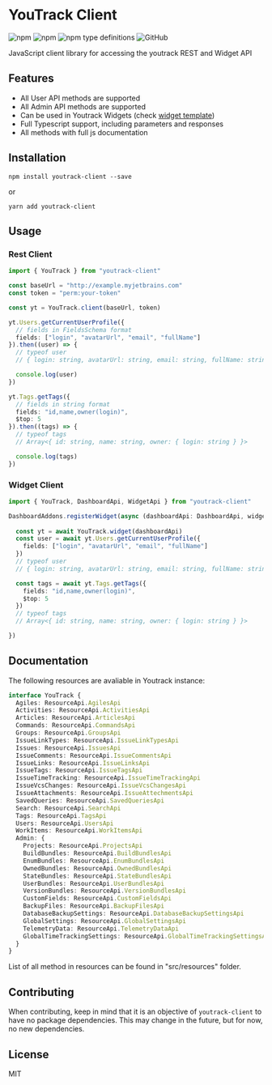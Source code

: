 # YouTrack Client
<img alt="npm" src="https://img.shields.io/npm/v/youtrack-client"> <img alt="npm" src="https://img.shields.io/npm/dm/youtrack-client?label=npm"> 
 <img alt="npm type definitions" src="https://img.shields.io/npm/types/youtrack-client">  <img alt="GitHub" src="https://img.shields.io/github/license/udamir/youtrack-client">

JavaScript client library for accessing the youtrack REST and Widget API

## Features
- All User API methods are supported
- All Admin API methods are supported
- Can be used in Youtrack Widgets (check [widget template](https://github.com/udamir/youtrack-widget-template))
- Full Typescript support, including parameters and responses
- All methods with full js documentation

## Installation
```SH
npm install youtrack-client --save
```
or
```SH
yarn add youtrack-client
```

## Usage

### Rest Client
```typescript
import { YouTrack } from "youtrack-client"

const baseUrl = "http://example.myjetbrains.com"
const token = "perm:your-token"

const yt = YouTrack.client(baseUrl, token)

yt.Users.getCurrentUserProfile({ 
  // fields in FieldsSchema format
  fields: ["login", "avatarUrl", "email", "fullName"]
}).then((user) => {
  // typeof user
  // { login: string, avatarUrl: string, email: string, fullName: string }

  console.log(user)
})

yt.Tags.getTags({
  // fields in string format
  fields: "id,name,owner(login)",
  $top: 5
}).then((tags) => {
  // typeof tags
  // Array<{ id: string, name: string, owner: { login: string } }>

  console.log(tags)
})


```

### Widget Client

```typescript
import { YouTrack, DashboardApi, WidgetApi } from "youtrack-client"

DashboardAddons.registerWidget(async (dashboardApi: DashboardApi, widgetApi: WidgetApi) => {
  
  const yt = await YouTrack.widget(dashboardApi)
  const user = await yt.Users.getCurrentUserProfile({ 
    fields: ["login", "avatarUrl", "email", "fullName"]
  })
  // typeof user
  // { login: string, avatarUrl: string, email: string, fullName: string }

  const tags = await yt.Tags.getTags({
    fields: "id,name,owner(login)",
    $top: 5
  })
  // typeof tags
  // Array<{ id: string, name: string, owner: { login: string } }>

})
```

## Documentation

The following resources are avaliable in Youtrack instance:
```typescript
interface YouTrack {
  Agiles: ResourceApi.AgilesApi
  Activities: ResourceApi.ActivitiesApi
  Articles: ResourceApi.ArticlesApi
  Commands: ResourceApi.CommandsApi
  Groups: ResourceApi.GroupsApi
  IssueLinkTypes: ResourceApi.IssueLinkTypesApi
  Issues: ResourceApi.IssuesApi
  IssueComments: ResourceApi.IssueCommentsApi
  IssueLinks: ResourceApi.IssueLinksApi
  IssueTags: ResourceApi.IssueTagsApi
  IssueTimeTracking: ResourceApi.IssueTimeTrackingApi
  IssueVcsChanges: ResourceApi.IssueVcsChangesApi
  IssueAttachments: ResourceApi.IssueAttechmentsApi
  SavedQueries: ResourceApi.SavedQueriesApi
  Search: ResourceApi.SearchApi
  Tags: ResourceApi.TagsApi
  Users: ResourceApi.UsersApi
  WorkItems: ResourceApi.WorkItemsApi
  Admin: {
    Projects: ResourceApi.ProjectsApi
    BuildBundles: ResourceApi.BuildBundlesApi
    EnumBundles: ResourceApi.EnumBundlesApi
    OwnedBundles: ResourceApi.OwnedBundlesApi
    StateBundles: ResourceApi.StateBundlesApi
    UserBundles: ResourceApi.UserBundlesApi
    VersionBundles: ResourceApi.VersionBundlesApi
    CustomFields: ResourceApi.CustomFieldsApi
    BackupFiles: ResourceApi.BackupFilesApi
    DatabaseBackupSettings: ResourceApi.DatabaseBackupSettingsApi
    GlobalSettings: ResourceApi.GlobalSettingsApi
    TelemetryData: ResourceApi.TelemetryDataApi
    GlobalTimeTrackingSettings: ResourceApi.GlobalTimeTrackingSettingsApi
  }
}
```

List of all method in resources can be found in "src/resources" folder.

## Contributing
When contributing, keep in mind that it is an objective of `youtrack-client` to have no package dependencies. This may change in the future, but for now, no new dependencies.

## License

MIT

